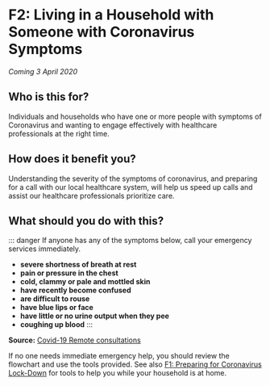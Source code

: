 # F2: Living in a Household with Someone with Coronavirus Symptoms

*Coming 3 April 2020*

## Who is this for?

Individuals and households who have one or more people with symptoms of Coronavirus and wanting to engage effectively with healthcare professionals at the right time.

## How does it benefit you?

Understanding the severity of the symptoms of coronavirus, and preparing for a call with our local healthcare system, will help us speed up calls and assist our healthcare professionals prioritize care.

## What should you do with this?

::: danger
If anyone has any of the symptoms below, call your emergency services immediately.

* __severe shortness of breath at rest__
* __pain or pressure in the chest__
* __cold, clammy or pale and mottled skin__
* __have recently become confused__
* __are difficult to rouse__
* __have blue lips or face__
* __have little or no urine output when they pee__
* __coughing up blood__
:::

__Source:__ [Covid-19 Remote consultations](https://www.bmj.com/content/368/bmj.m1182)

If no one needs immediate emergency help, you should review the flowchart and use the tools provided. See also [F1: Preparing for Coronavirus Lock-Down](/f1-preparing-for-coronavirus-lock-down.html) for tools to help you while your household is at home.
